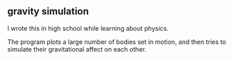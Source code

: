 gravity simulation
------------------

I wrote this in high school while learning about physics.

The program plots a large number of bodies set in motion, and then tries to
simulate their gravitational affect on each other.

